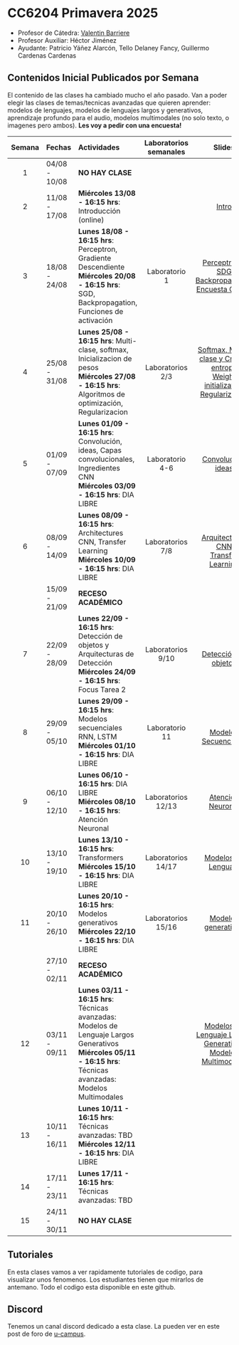 # CC6204 Primavera 2025

* Profesor de Cátedra:  [Valentin Barriere](https://valbarriere.github.io)
* Profesor Auxiliar: Héctor Jiménez
* Ayudante: Patricio Yáñez Alarcón, Tello Delaney Fancy, Guillermo Cardenas Cardenas 

## Contenidos Inicial Publicados por Semana

El contenido de las clases ha cambiado mucho el año pasado. Van a poder elegir las clases de temas/tecnicas avanzadas que quieren aprender: modelos de lenguajes, modelos de lenguajes largos y generativos, aprendizaje profundo para el audio, modelos multimodales (no solo texto, o imagenes pero ambos). **Les voy a pedir con una encuesta!** 

| Semana | Fechas        | Actividades                                                                 | Laboratorios semanales     | Slides | Trabajo graduado             |
|:------:|:--------------|:----------------------------------------------------------------------------|:--------------------------:|:------:|:----------------------------:|
|   1    | 04/08 - 10/08 | **NO HAY CLASE**                                                            |                            |        |                              |
|   2    | 11/08 - 17/08 | **Miércoles 13/08 - 16:15 hrs**: Introducción (online)                              |                            | [Intro](./Slides/1_Introduction.pdf) |                              |
|   3    | 18/08 - 24/08 | **Lunes 18/08 - 16:15 hrs**: Perceptron, Gradiente Descendiente <br/> **Miércoles 20/08 - 16:15 hrs**: SGD, Backpropagation, Funciones de activación |            Laboratorio 1                | [Perceptron y SDG](./Slides/2_Perceptron_GD.pdf) <br/> [Backpropagation](./Slides/3_Backpropagation.pdf) <br/> [Encuesta Clases](./Slides/1.1_Encuesta.pdf) |                              |
|   4    | 25/08 - 31/08 | **Lunes 25/08 - 16:15 hrs**: Multi-clase, softmax, Inicializacion de pesos  <br/> **Miércoles 27/08 - 16:15 hrs**: Algoritmos de optimización, Regularizacion | Laboratorios 2/3           | [Softmax, Multi-clase y Cross-entropy](./Slides/4_Softmax_CEL.pdf) </br> [Weight initialization](./Slides/5_Initialization_optimization.pdf) </br> [Regularization](./Slides/6_Regularization.pdf) | 26/08 T_1 Enunciado           |
|   5    | 01/09 - 07/09 | **Lunes 01/09 - 16:15 hrs**: Convolución, ideas, Capas convolucionales, Ingredientes CNN <br/> **Miércoles 03/09 - 16:15 hrs**: DIA LIBRE| Laboratorio 4-6              |   [Convolución, ideas](./Slides/78_CNN.pdf)  |                              |
|   6    | 08/09 - 14/09 | **Lunes 08/09 - 16:15 hrs**: Architectures CNN, Transfer Learning <br/> **Miércoles 10/09 - 16:15 hrs**: DIA LIBRE | Laboratorios 7/8              | <br/>  [Arquitecturas CNN](./Slides/9_CNN_Architectures.pdf) </br> [Transfer Learning](./Slides/10_TransferLearning.pdf) | 12/09 T_1 Entrega <br> 14/09 T_2 Enunciado |
|        | 15/09 - 21/09 | **RECESO ACADÉMICO**                                                        |                            |        |                              |
|   7    | 22/09 - 28/09 | **Lunes 22/09 - 16:15 hrs**: Detección de objetos y Arquitecturas de Detección <br/> **Miércoles 24/09 - 16:15 hrs**: Focus Tarea 2 | Laboratorios 9/10           | <br/> [Detección de objetos](./Slides/11_ComputerVision.pdf) |             |
|   8    | 29/09 - 05/10 | **Lunes 29/09 - 16:15 hrs**: Modelos secuenciales RNN, LSTM  <br/> **Miércoles 01/10 - 16:15 hrs**: DIA LIBRE|    Laboratorio 11     |  <br/> [Modelos Secuenciales](./Slides/12_SequenceModels.pdf)  | 05/10 T_2 Entrega          |
|   9    | 06/10 - 12/10 | **Lunes 06/10 - 16:15 hrs**: DIA LIBRE <br/> **Miércoles 08/10 - 16:15 hrs**: Atención Neuronal  |     Laboratorios 12/13   | [Atención Neuronal](./Slides/13_NeuralMachineTranslation_Attention.pdf) |      09/10 T_3 Enunciado           |
|   10   | 13/10 - 19/10 | **Lunes 13/10 - 16:15 hrs**: Transformers <br/> **Miércoles 15/10 - 16:15 hrs**: DIA LIBRE |      Laboratorios 14/17        | [Modelos de Lenguaje](./Slides/N_introduccion_nlp.pdf)  |        |
|   11   | 20/10 - 26/10 | **Lunes 20/10 - 16:15 hrs**: Modelos generativos <br/> **Miércoles 22/10 - 16:15 hrs**: DIA LIBRE |     Laboratorios 15/16    |       [Modelos generativos](./Slides/15_GenerativeModels.pdf)                     |                23/10 T_3 Entrega  24/10 T_4 Enunciado                   |
|        | 27/10 - 02/11 | **RECESO ACADÉMICO**                                                        |                            |        |                              |
|   12   | 03/11 - 09/11 | **Lunes 03/11 - 16:15 hrs**: Técnicas avanzadas: Modelos de Lenguaje Largos Generativos  <br/> **Miércoles 05/11 - 16:15 hrs**: Técnicas avanzadas: Modelos Multimodales <br>  |      | [Modelos de Lenguaje Largos Generativos](./Slides/N_Generative_LLMs.pdf) <br/> [Modelos Multimodales](./Slides/N_Multimodal_Models.pdf)  |  <br/>  |
|   13   | 10/11 - 16/11 | **Lunes 10/11 - 16:15 hrs**: Técnicas avanzadas: TBD  <br/> **Miércoles 12/11 - 16:15 hrs**: DIA LIBRE |                            |  |                              13/11 T_4 Entrega |
|   14   | 17/11 - 23/11 | **Lunes 17/11 - 16:15 hrs**:  Técnicas avanzadas: TBD                       |                            |        |      19/11 T_Bonus Enunciado        |
|     15   | 24/11 - 30/11 | **NO HAY CLASE**                                         |                            |        |                 26/11 T_Bonus Entrega             |


## Tutoriales

En esta clases vamos a ver rapidamente tutoriales de codigo, para visualizar unos fenomenos. Los estudiantes tienen que mirarlos de antemano. Todo el codigo esta disponible en este github. 


## Discord 

Tenemos un canal discord dedicado a esta clase. La pueden ver en este post de foro de [u-campus](https://www.u-cursos.cl/ingenieria/2025/2/CC6204/1/foro/).  